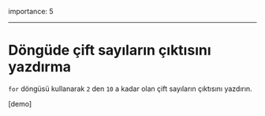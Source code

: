 importance: 5

---

# Döngüde çift sayıların çıktısını yazdırma

`for` döngüsü kullanarak `2` den `10` a kadar olan çift sayıların çıktısını yazdırın.

[demo]
